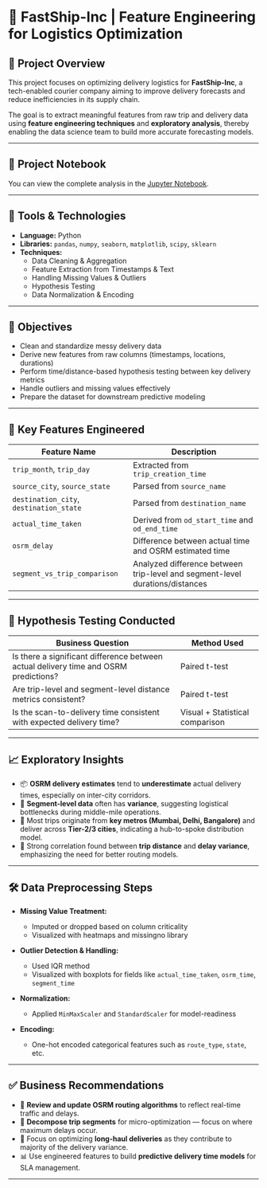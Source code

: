 # 🚚 FastShip-Inc | Feature Engineering for Logistics Optimization

## 📌 Project Overview

This project focuses on optimizing delivery logistics for **FastShip-Inc**, a tech-enabled courier company aiming to improve delivery forecasts and reduce inefficiencies in its supply chain.

The goal is to extract meaningful features from raw trip and delivery data using **feature engineering techniques** and **exploratory analysis**, thereby enabling the data science team to build more accurate forecasting models.

---

## 📓 Project Notebook

You can view the complete analysis in the [Jupyter Notebook](./).

---

## 🧰 Tools & Technologies

- **Language:** Python  
- **Libraries:** `pandas`, `numpy`, `seaborn`, `matplotlib`, `scipy`, `sklearn`  
- **Techniques:**  
  - Data Cleaning & Aggregation  
  - Feature Extraction from Timestamps & Text  
  - Handling Missing Values & Outliers  
  - Hypothesis Testing  
  - Data Normalization & Encoding  

---

## 🧠 Objectives

- Clean and standardize messy delivery data
- Derive new features from raw columns (timestamps, locations, durations)
- Perform time/distance-based hypothesis testing between key delivery metrics
- Handle outliers and missing values effectively
- Prepare the dataset for downstream predictive modeling

---

## 🔎 Key Features Engineered

| Feature Name | Description |
|-------------|-------------|
| `trip_month`, `trip_day` | Extracted from `trip_creation_time` |
| `source_city`, `source_state` | Parsed from `source_name` |
| `destination_city`, `destination_state` | Parsed from `destination_name` |
| `actual_time_taken` | Derived from `od_start_time` and `od_end_time` |
| `osrm_delay` | Difference between actual time and OSRM estimated time |
| `segment_vs_trip_comparison` | Analyzed difference between trip-level and segment-level durations/distances |

---

## 🧪 Hypothesis Testing Conducted

| Business Question | Method Used |
|------------------|-------------|
| Is there a significant difference between actual delivery time and OSRM predictions? | Paired t-test |
| Are trip-level and segment-level distance metrics consistent? | Paired t-test |
| Is the scan-to-delivery time consistent with expected delivery time? | Visual + Statistical comparison |

---

## 📈 Exploratory Insights

- 📦 **OSRM delivery estimates** tend to **underestimate** actual delivery times, especially on inter-city corridors.
- 🚦 **Segment-level data** often has **variance**, suggesting logistical bottlenecks during middle-mile operations.
- 🧭 Most trips originate from **key metros (Mumbai, Delhi, Bangalore)** and deliver across **Tier-2/3 cities**, indicating a hub-to-spoke distribution model.
- 🧮 Strong correlation found between **trip distance** and **delay variance**, emphasizing the need for better routing models.

---

## 🛠️ Data Preprocessing Steps

- **Missing Value Treatment:**  
  - Imputed or dropped based on column criticality  
  - Visualized with heatmaps and missingno library

- **Outlier Detection & Handling:**  
  - Used IQR method  
  - Visualized with boxplots for fields like `actual_time_taken`, `osrm_time`, `segment_time`

- **Normalization:**  
  - Applied `MinMaxScaler` and `StandardScaler` for model-readiness

- **Encoding:**  
  - One-hot encoded categorical features such as `route_type`, `state`, etc.

---


## ✅ Business Recommendations

- 🔁 **Review and update OSRM routing algorithms** to reflect real-time traffic and delays.
- 🧱 **Decompose trip segments** for micro-optimization — focus on where maximum delays occur.
- 📍 Focus on optimizing **long-haul deliveries** as they contribute to majority of the delivery variance.
- 📊 Use engineered features to build **predictive delivery time models** for SLA management.

---
